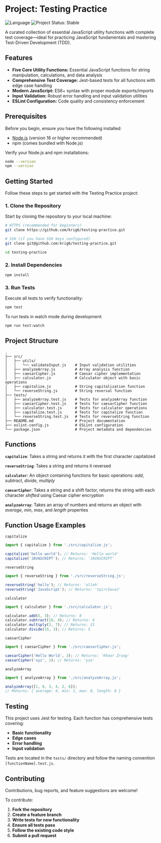 # Project: Testing Practice

![Language](https://img.shields.io/badge/language-JavaScript-yellow)
![Project Status: Stable](https://img.shields.io/badge/status-stable-brightgreen)

A curated collection of essential JavaScript utility functions with complete test coverage—ideal for practicing JavaScript fundamentals and mastering Test-Driven Development (TDD).

## Features

- **Five Core Utility Functions:** Essential JavaScript functions for string manipulation, calculations, and data analysis
- **Comprehensive Test Coverage:** Jest-based tests for all functions with edge case handling
- **Modern JavaScript:** ES6+ syntax with proper module exports/imports
- **Input Validation:** Robust error handling and input validation utilities
- **ESLint Configuration:** Code quality and consistency enforcement

## Prerequisites

Before you begin, ensure you have the following installed:

- [Node.js](https://nodejs.org/en/) (version 16 or higher recommended)
- npm (comes bundled with Node.js)

Verify your Node.js and npm installations:

```bash
node --version
npm --version
```

## Getting Started

Follow these steps to get started with the Testing Practice project:

### 1. Clone the Repository

Start by cloning the repository to your local machine:

```bash
# HTTPS (recommended for beginners)
git clone https://github.com/krig6/testing-practice.git

# SSH (if you have SSH keys configured)
git clone git@github.com:krig6/testing-practice.git

cd testing-practice
```

### 2. Install Dependencies

```bash
npm install
```

### 3. Run Tests

Execute all tests to verify functionality:

```bash
npm test
```

To run tests in watch mode during development:

```bash
npm run test:watch
```

## Project Structure

```
.
├── src/
│   ├── utils/
│   │   └── validateInput.js    # Input validation utilities
│   ├── analyzeArray.js         # Array analysis function
│   ├── caesarCipher.js         # Caesar cipher implementation
│   ├── calculator.js           # Calculator object with basic operations
│   ├── capitalize.js           # String capitalization function
│   └── reverseString.js        # String reversal function
├── tests/
│   ├── analyzeArray.test.js    # Tests for analyzeArray function
│   ├── caesarCipher.test.js    # Tests for caesarCipher function
│   ├── calculator.test.js      # Tests for calculator operations
│   ├── capitalize.test.js      # Tests for capitalize function
│   └── reverseString.test.js   # Tests for reverseString function
├── README.md                   # Project documentation
├── eslint.config.js            # ESLint configuration
└── package.json                # Project metadata and dependencies
```

## Functions

**`capitalize`**: Takes a string and returns it with the first character capitalized

**`reverseString`**: Takes a string and returns it reversed

**`calculator`**: An object containing functions for basic operations: *add*, *subtract*, *divide*, *multiply*

**`caesarCipher`**: Takes a string and a shift factor, returns the string with each character *shifted* using Caesar cipher encryption

**`analyzeArray`**: Takes an array of numbers and returns an object with *average*, *min*, *max*, and *length* properties

## Function Usage Examples

`capitalize`
```javascript
import { capitalize } from './src/capitalize.js';

capitalize('hello world'); // Returns: 'Hello world'
capitalize('JAVASCRIPT'); // Returns: 'JAVASCRIPT'
```

`reverseString`

```javascript
import { reverseString } from './src/reverseString.js';

reverseString('hello'); // Returns: 'olleh'
reverseString('JavaScript'); // Returns: 'tpircSavaJ'
```

`calculator`
```javascript
import { calculator } from './src/calculator.js';

calculator.add(5, 3); // Returns: 8
calculator.subtract(10, 4); // Returns: 6
calculator.multiply(3, 7); // Returns: 21
calculator.divide(15, 3); // Returns: 5
```

`caesarCipher`
```javascript
import { caesarCipher } from './src/caesarCipher.js';

caesarCipher('Hello World', 3); // Returns: 'Khoor Zruog'
caesarCipher('xyz', 1); // Returns: 'yza'
```

`analyzeArray`
```javascript
import { analyzeArray } from './src/analyzeArray.js';

analyzeArray([1, 8, 3, 4, 2, 6]);
// Returns: { average: 4, min: 1, max: 8, length: 6 }
```

## Testing

This project uses Jest for testing. Each function has comprehensive tests covering:

- **Basic functionality**
- **Edge cases**
- **Error handling**
- **Input validation**

Tests are located in the `tests/` directory and follow the naming convention `[functionName].test.js`.

## Contributing

Contributions, bug reports, and feature suggestions are welcome!

To contribute:

1. **Fork the repository**
2. **Create a feature branch**
3. **Write tests for new functionality**
4. **Ensure all tests pass**
5. **Follow the existing code style**
6. **Submit a pull request**
